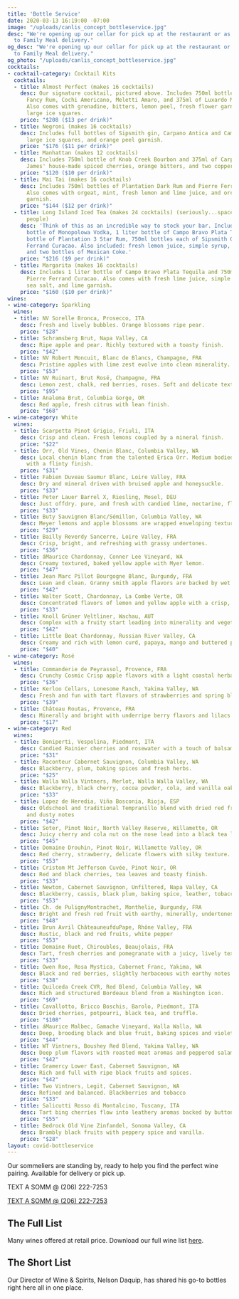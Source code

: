 ```yaml
---
title: 'Bottle Service'
date: 2020-03-13 16:19:00 -07:00
image: "/uploads/canlis_concept_bottleservice.jpg"
desc: "We're opening up our cellar for pick up at the restaurant or as an add-on
  to Family Meal delivery."
og_desc: "We're opening up our cellar for pick up at the restaurant or as an add-on
  to Family Meal delivery."
og_photo: "/uploads/canlis_concept_bottleservice.jpg"
cocktails:
- cocktail-category: Cocktail Kits
  cocktails:
  - title: Almost Perfect (makes 16 cocktails)
    desc: Our signature cocktail, pictured above. Includes 750ml bottles of Stiggin's
      Fancy Rum, Cochi Americano, Meletti Amaro, and 375ml of Luxardo Maraschino.
      Also comes with grenadine, bitters, lemon peel, fresh flower garnish, and 16
      large ice squares.
    price: "$208 ($13 per drink)"
  - title: Negroni (makes 16 cocktails)
    desc: Includes full bottles of Sipsmith gin, Carpano Antica and Campari with 16
      large ice squares, and orange peel garnish.
    price: "$176 ($11 per drink)"
  - title: Manhattan (makes 12 cocktails)
    desc: Includes 750ml bottle of Knob Creek Bourbon and 375ml of Carpano Antica,
      James' house-made spiced cherries, orange bitters, and two copper garnish picks.
    price: "$120 ($10 per drink)"
  - title: Mai Tai (makes 16 cocktails)
    desc: Includes 750ml bottles of Plantation Dark Rum and Pierre Ferrand Curacao.
      Also comes with orgeat, mint, fresh lemon and lime juice, and orchid flower
      garnish.
    price: "$144 ($12 per drink)"
  - title: Long Island Iced Tea (makes 24 cocktails) (seriously...space these out
      people)
    desc: 'Think of this as an incredible way to stock your bar. Includes 1 liter
      bottle of Monopolowa Vodka, 1 liter bottle of Campo Bravo Plata Tequila, 1 liter
      bottle of Plantation 3 Star Rum, 750ml bottles each of Sipsmith Gin and Pierre
      Ferrand Curacao. Also included: fresh lemon juice, simple syrup, lemon wedges,
      and two bottles of Mexican Coke.'
    price: "$216 ($9 per drink)"
  - title: Margarita (makes 16 cocktails)
    desc: Includes 1 liter bottle of Campo Bravo Plata Tequila and 750ml bottle of
      Pierre Ferrand Curacao. Also comes with fresh lime juice, simple syrup, Jacobsen
      sea salt, and lime garnish.
    price: "$160 ($10 per drink)"
wines:
- wine-category: Sparkling
  wines:
  - title: NV Sorelle Bronca, Prosecco, ITA
    desc: Fresh and lively bubbles. Orange blossoms ripe pear.
    price: "$28"
  - title: Schramsberg Brut, Napa Valley, CA
    desc: Ripe apple and pear. Richly textured with a toasty finish.
    price: "$42"
  - title: NV Robert Moncuit, Blanc de Blancs, Champagne, FRA
    desc: Pristine apples with lime zest evolve into clean minerality.
    price: "$53"
  - title: NV Ruinart, Brut Rosé, Champagne, FRA
    desc: Lemon zest, chalk, red berries, roses. Soft and delicate texture.
    price: "$95"
  - title: Analema Brut, Columbia Gorge, OR
    desc: Red apple, fresh citrus with lean finish.
    price: "$68"
- wine-category: White
  wines:
  - title: Scarpetta Pinot Grigio, Friuli, ITA
    desc: Crisp and clean. Fresh lemons coupled by a mineral finish.
    price: "$22"
  - title: Orr, Old Vines, Chenin Blanc, Columbia Valley, WA
    desc: Local chenin blanc from the talented Erica Orr. Medium bodied, stone fruit
      with a flinty finish.
    price: "$31"
  - title: Fabien Duveau Saumur Blanc, Loire Valley, FRA
    desc: Dry and mineral driven with bruised apple and honeysuckle.
    price: "$33"
  - title: Peter Lauer Barrel X, Riesling, Mosel, DEU
    desc: Just offdry. pure, and fresh with candied lime, nectarine, flint, and slate.
    price: "$33"
  - title: Buty Sauvignon Blanc/Sémillon, Columbia Valley, WA
    desc: Meyer lemons and apple blossoms are wrapped enveloping textures.
    price: "$29"
  - title: Bailly Reverdy Sancerre, Loire Valley, FRA
    desc: Crisp, bright, and refreshing with grassy undertones.
    price: "$36"
  - title: áMaurice Chardonnay, Conner Lee Vineyard, WA
    desc: Creamy textured, baked yellow apple with Myer lemon.
    price: "$47"
  - title: Jean Marc Pillot Bourgogne Blanc, Burgundy, FRA
    desc: Lean and clean. Granny smith apple flavors are backed by wet stone minerality.
    price: "$42"
  - title: Walter Scott, Chardonnay, La Combe Verte, OR
    desc: Concentrated flavors of lemon and yellow apple with a crisp, lean finish.
    price: "$33"
  - title: Knoll Grüner Veltliner, Wachau, AUT
    desc: Complex with a fruity start leading into minerality and vegetative tones.
    price: "$42"
  - title: Little Boat Chardonnay, Russian River Valley, CA
    desc: Creamy and rich with lemon curd, papaya, mango and buttered pie crust.
    price: "$40"
- wine-category: Rosé
  wines:
  - title: Commanderie de Peyrassol, Provence, FRA
    desc: Crunchy Cosmic Crisp apple flavors with a light coastal herbaceous nose.
    price: "$36"
  - title: Kerloo Cellars, Lonesome Ranch, Yakima Valley, WA
    desc: Fresh and fun with tart flavors of strawberries and spring blossoms.
    price: "$39"
  - title: Château Routas, Provence, FRA
    desc: Minerally and bright with underripe berry flavors and lilacs aromas.
    price: "$17"
- wine-category: Red
  wines:
  - title: Boniperti, Vespolina, Piedmont, ITA
    desc: Candied Rainier cherries and rosewater with a touch of balsamic reduction.
    price: "$31"
  - title: Raconteur Cabernet Sauvignon, Columbia Valley, WA
    desc: Blackberry, plum, baking spices and fresh herbs.
    price: "$25"
  - title: Walla Walla Vintners, Merlot, Walla Walla Valley, WA
    desc: Blackberry, black cherry, cocoa powder, cola, and vanilla oak tones.
    price: "$33"
  - title: Lopez de Heredia, Viña Bosconia, Rioja, ESP
    desc: Oldschool and traditional Tempranillo blend with dried red fruit, earthy
      and dusty notes
    price: "$42"
  - title: Soter, Pinot Noir, North Valley Reserve, Willamette, OR
    desc: Juicy cherry and cola nut on the nose lead into a black tea leaf finish.
    price: "$45"
  - title: Domaine Drouhin, Pinot Noir, Willamette Valley, OR
    desc: Red cherry, strawberry, delicate flowers with silky texture.
    price: "$53"
  - title: Cristom Mt Jefferson Cuvée, Pinot Noir, OR
    desc: Red and black cherries, tea leaves and toasty finish.
    price: "$33"
  - title: Newton, Cabernet Sauvignon, Unfiltered, Napa Valley, CA
    desc: Blackberry, cassis, black plum, baking spice, leather, tobacco, cocoa.
    price: "$53"
  - title: Ch. de PulignyMontrachet, Monthelie, Burgundy, FRA
    desc: Bright and fresh red fruit with earthy, minerally, undertones.
    price: "$48"
  - title: Brun Avril ChâteauneufduPape, Rhône Valley, FRA
    desc: Rustic, black and red fruits, white pepper
    price: "$53"
  - title: Domaine Ruet, Chiroubles, Beaujolais, FRA
    desc: Tart, fresh cherries and pomegranate with a juicy, lively texture.
    price: "$33"
  - title: Owen Roe, Rosa Mystica, Cabernet Franc, Yakima, WA
    desc: Black and red berries, slightly herbaceous with earthy notes.
    price: "$38"
  - title: Quilceda Creek CVR, Red Blend, Columbia Valley, WA
    desc: Rich and structured Bordeaux blend from a Washington icon.
    price: "$69"
  - title: Cavallotto, Bricco Boschis, Barolo, Piedmont, ITA
    desc: Dried cherries, potpourri, black tea, and truffle.
    price: "$108"
  - title: áMaurice Malbec, Gamache Vineyard, Walla Walla, WA
    desc: Deep, brooding black and blue fruit, baking spices and violets.
    price: "$44"
  - title: WT Vintners, Boushey Red Blend, Yakima Valley, WA
    desc: Deep plum flavors with roasted meat aromas and peppered salami.
    price: "$42"
  - title: Gramercy Lower East, Cabernet Sauvignon, WA
    desc: Rich and full with ripe black fruits and spices.
    price: "$42"
  - title: Two Vintners, Legit, Cabernet Sauvignon, WA
    desc: Refined and balanced. Blackberries and tobacco
    price: "$33"
  - title: Salicutti Rosso di Montalcino, Tuscany, ITA
    desc: Tart bing cherries flow into leathery aromas backed by button mushrooms.
    price: "$55"
  - title: Bedrock Old Vine Zinfandel, Sonoma Valley, CA
    desc: Brambly black fruits with peppery spice and vanilla.
    price: "$28"
layout: covid-bottleservice
---
```


<!-- <h2 class="Display2 mb4">We're opening up our cellar for pick up at the restaurant or as an add-on to Family Meal delivery.</h2> -->

Our sommeliers are standing by, ready to help you find the perfect wine pairing. Available for delivery or pick up.

<p class="mb1 Caption ShowDesktop">TEXT A SOMM @ (206) 222-7253</p>

<div class="mt2">
  <div class="EventsButton mb10 ShowMobile">
    <a class="Caption" href="sms:+12062227253">
      TEXT A SOMM @ (206) 222-7253
    </a>
  </div>
</div>
<!-- <p class="mb1 Caption ShowMobile">TEXT A SOMM @ <a href="sms:+12062227253">(206) 222-7253</a></p> -->

<div class="Divider mt6 op30"></div>
<h2 class="Display2 mb0 mt4 d-mt6">The Full List</h2>
<p class="mt2">Many wines offered at retail price. Download our full wine list <a target="_blank" href="https://canlis.com/uploads/winelist.pdf">here</a>.</p>

<div class="Divider mt2 op30 d-mt3"></div>

<h2 class="Display2 mb3 mt4 d-mt5">The Short List </h2>
<p class="mb1">Our Director of Wine & Spirits, Nelson Daquip, has shared his go-to bottles right here all in one place. </p>




